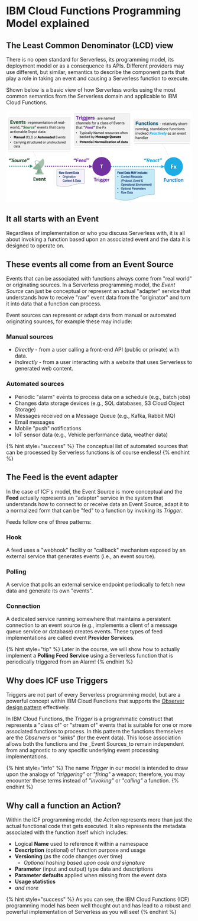 # IBM Cloud Functions Programming Model explained

## The Least Common Denominator (LCD) view

There is no open standard for Serverless, its programming model, its deployment model or as a consequence its APIs.  Different providers may use different, but similar, semantics to describe the component parts that play a role in taking an event and causing a Serverless function to execute.

Shown below is a basic view of how Serverless works using the most common semantics from the Serverless domain and applicable to IBM Cloud Functions.

![Serverless LCD View](images/101-ex0-serverless-lcd-model.png)

## It all starts with an **Event**

Regardless of implementation or who you discuss Serverless with, it is all about invoking a function based upon an associated event and the data it is designed to operate on.

## These events all come from an **Event Source**

Events that can be associated with functions always come from "real world" or originating sources. In a Serverless programming model, the _Event Source_ can just be conceptual or represent an actual "adapter" service that understands how to receive "raw" event data from the "originator" and turn it into data that a function can process.

Event sources can represent or adapt data from manual or automated originating sources, for example these may include:

### Manual sources

- _Directly_ - from a user calling a front-end API (public or private) with data.
- _Indirectly_ - from a user interacting with a website that uses Serverless to generated web content.

### Automated sources

- Periodic "alarm" events to process data on a schedule (e.g., batch jobs)
- Changes data storage devices (e.g., SQL databases, S3 Cloud Object Storage)
- Messages received on a Message Queue (e.g., Kafka, Rabbit MQ)
- Email messages
- Mobile "push" notifications
- IoT sensor data (e.g., Vehicle performance data, weather data)

{% hint style="success" %}
The conceptual list of automated sources that can be processed by Serverless functions is of course endless!
{% endhint %}

## The **Feed** is the event adapter

In the case of ICF's model, the Event Source is more conceptual and the **Feed** actually represents an "adapter" service in the system that understands how to connect to or receive data an Event Source, adapt it to a normalized form that can be "fed" to a function by invoking its _Trigger_.

Feeds follow one of three patterns:

### Hook

A feed uses a "webhook" facility or "callback" mechanism exposed by an external  service that generates events (i.e., an event source).

### Polling

A service that polls an external service endpoint periodically to fetch new data and generate its own "events".

### Connection

A dedicated service running somewhere that maintains a persistent connection to an event source (e.g., implements a client of a message queue service or database) creates events. These types of feed implementations are called event **Provider Services**.

{% hint style="tip" %}
Later in the course, we will show how to actually implement a **Polling Feed Service** using a Serverless function that is periodically triggered from an  Alarm!
{% endhint %}

## Why does ICF use **Triggers**

Triggers are not part of every Serverless programming model, but are a powerful concept within IBM Cloud Functions that supports the [Observer design pattern](https://en.wikipedia.org/wiki/Observer_pattern) effectively.

In IBM Cloud Functions, the _Trigger_ is a programmatic construct that represents a "class of" or "stream of" events that is suitable for one or more associated functions to process.  In this pattern the functions themselves are the _Observers_ or "sinks" (for the event data).  This loose association allows both the functions and the _Event Sources_to remain independent from and agnostic to any specific underlying event processing implementations.

{% hint style="info" %}
The name _Trigger_ in our model is intended to draw upon the analogy of _"triggering"_ or _"firing"_ a weapon; therefore, you may encounter these terms instead of _"invoking"_ or _"calling"_ a function.
{% endhint %}

## Why call a function an **Action**?

Within the ICF programming model, the _Action_ represents more than just the actual functional code that gets executed.  It also represents the metadata associated with the function itself which includes:

- Logical **Name** used to reference it within a namespace
- **Description** (optional) of function purpose and usage
- **Versioning** (as the code changes over time)
  - _Optional hashing based upon code and signature_
- **Parameter** (input and output) type data and descriptions
- **Parameter defaults** applied when missing from the event data
- **Usage statistics**
- _and more_

{% hint style="success" %}
As you can see, the IBM Cloud Functions (ICF) programming model has been well thought out and has lead to a robust and powerful implementation of Serverless as you will see!
{% endhint %}
